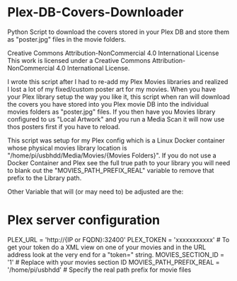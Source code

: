 # Plex-DB-Covers-Downloader
Python Script to download the covers stored in your Plex DB and store them as "poster.jpg" files in the movie folders.

Creative Commons Attribution-NonCommercial 4.0 International License
This work is licensed under a Creative Commons Attribution-NonCommercial 4.0 International License.

I wrote this script after I had to re-add my Plex Movies libraries and realized I lost a lot of my fixed/custom poster art for my movies.  When you have your Plex library setup the way you like it, this script when ran will download the covers you have stored into you Plex movie DB into the individual movies folders as "poster.jpg" files.  If you then have you Movies library configured to us "Local Artwork" and you run a Media Scan it will now use thos posters first if you have to reload.


This script was setup for my Plex config which is a Linux Docker container whose physical movies library location is "/home/pi/usbhdd/Media/Movies/{Movies Folders}".  If you do not use a Docker Container and Plex see the full true path to your library you will need to blank out the  "MOVIES_PATH_PREFIX_REAL" variable to remove that prefix to the Library path.

Other Variable that will (or may need to) be adjusted are the:
  # Plex server configuration
  PLEX_URL = 'http://{IP or FQDN}:32400'
  PLEX_TOKEN = 'xxxxxxxxxxx' # To get your token do a XML view on one of your movies and in the URL address look at the very end for a "token=" string.
  MOVIES_SECTION_ID = '1' # Replace with your movies section ID
  MOVIES_PATH_PREFIX_REAL = '/home/pi/usbhdd'  # Specify the real path prefix for movie files
